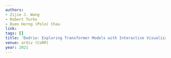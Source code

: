 ```yaml
---
authors:
- Zijie J. Wang
- Robert Turko
- Duen Horng (Polo) Chau
link:
tags: []
title: 'Dodrio: Exploring Transformer Models with Interactive Visualization.'
venue: arXiv (CoRR)
year: 2021
---
```

